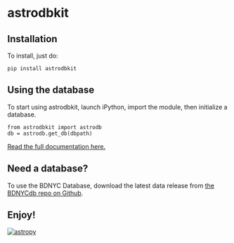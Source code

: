 # astrodbkit

## Installation

To install, just do:

```pip install astrodbkit```

## Using the database

To start using astrodbkit, launch iPython, import the module, then initialize a database.

```
from astrodbkit import astrodb
db = astrodb.get_db(dbpath)
```

[Read the full documentation here.](http://astrodbkit.readthedocs.org/en/latest/index.html)

## Need a database?

To use the BDNYC Database, download the latest data release from [the BDNYCdb repo on Github](https://github.com/BDNYC/BDNYCdb.git).

## Enjoy!

[![astropy](http://img.shields.io/badge/powered%20by-AstroPy-orange.svg?style=flat)](http://www.astropy.org/)
